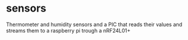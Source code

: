 # sensors
Thermometer and humidity sensors and a PIC that reads their values and streams them to a raspberry pi trough a nRF24L01+
